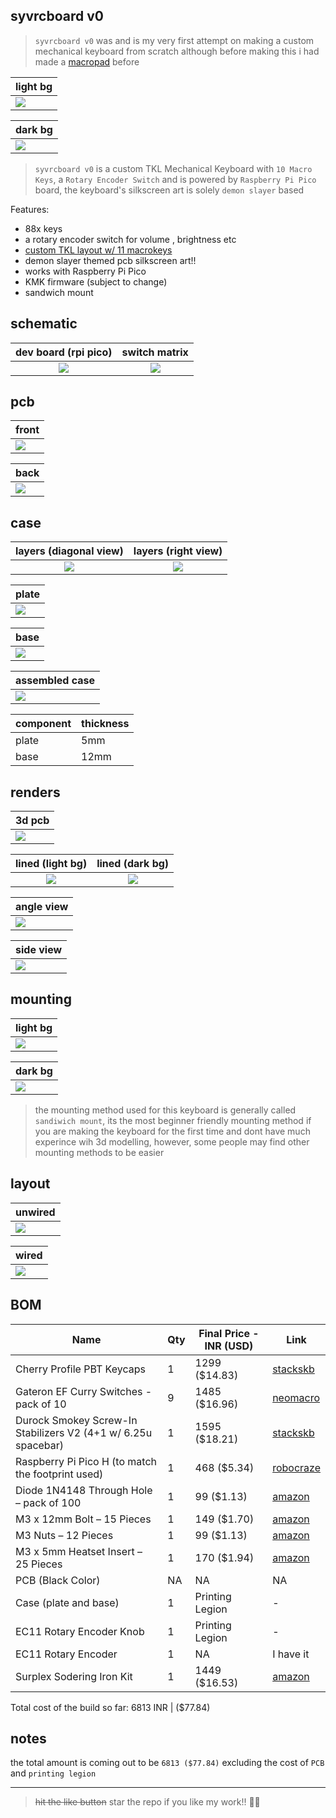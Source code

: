 ## syvrcboard v0
> `syvrcboard v0` was and is my very first attempt on making a custom mechanical keyboard from scratch although before making this i had made a [macropad](https://github.com/syvrc/syvrcpad) before  

| light bg                               |
| -------------------------------------- |
| ![](/assets/final/defualt/default.PNG) |

| dark bg                                                |
| ------------------------------------------------------ |
| ![](/assets/final/defualt/defualt%20dark%20smooth.PNG) |

> `syvrcboard v0` is a custom TKL Mechanical Keyboard with `10 Macro Keys`, a `Rotary Encoder Switch` and is powered by `Raspberry Pi Pico` board, the keyboard's silkscreen art is solely `demon slayer` based  

Features:
- 88x keys
- a rotary encoder switch for volume , brightness etc
- [custom TKL layout w/ 11 macrokeys](#layout)
- demon slayer themed pcb silkscreen art!!
- works with Raspberry Pi Pico
- KMK firmware (subject to change)
- sandwich mount


## schematic
| dev board (rpi pico)                | switch matrix
:------------------------------------:|:---------------------------------:
![](/assets/final/sch/rpi%20pico.JPG) | ![](/assets/final/sch/matrix.JPG)


## pcb
| front                            |
| -------------------------------- |
| ![](/assets/final/pcb/front.JPG) |

| back                            |
| ------------------------------- |
| ![](/assets/final/pcb/back.JPG) |


## case
| layers (diagonal view)                    | layers (right view)
:------------------------------------------:|:------------------------------------------:|
![](/assets/final/case/layers/IMG_0712.PNG) | ![](/assets/final/case/layers/IMG_0713.PNG)

| plate                             |
| --------------------------------- |
| ![](/assets/final/case/plate.PNG) |

| base                             |
| -------------------------------- |
| ![](/assets/final/case/base.PNG) |

| assembled case                   |
| -------------------------------- |
| ![](/assets/final/case/case.PNG) |

| component           | thickness             |
| ------------------- | --------------------- |
| plate               | 5mm                   |
| base                | 12mm                  |


## renders
| 3d pcb                          |
| ------------------------------- |
| ![](/assets/final/case/pcb.PNG) |

lined (light bg)                                             | lined (dark bg)
:-----------------------------------------------------------:|:-----------------------------------------------------------:
![](/assets/final/defualt/lined/default%20light%20lined.PNG) | ![](/assets/final/defualt/lined/defualt%20dark%20lined.PNG)

| angle view                                        |
| ------------------------------------------------- |
| ![](/assets/final/defualt/default%20overview.PNG) |

| side view                                  |
| ------------------------------------------ |
| ![](/assets/final/defualt/side%20view.PNG) |


## mounting
| light bg                                                          |
| ----------------------------------------------------------------- |
| ![](/assets/final/mounting%20method/light%20bg/lined%20edges.PNG) |

| dark bg                                                          |
| ---------------------------------------------------------------- |
| ![](/assets/final/mounting%20method/dark%20bg/lined%20edges.PNG) |

> the mounting method used for this keyboard is generally called `sandiwich mount`, its the most beginner friendly mounting method if you are making the keyboard for the first time and dont have much experince wih 3d modelling, however, some people may find other mounting methods to be easier  


## layout
| unwired                              |
| ------------------------------------ |
| ![](/assets/final/layout/layout.png) |

| wired                                        |
| -------------------------------------------- |
| ![](/assets/final/layout/layout%20wired.png) |


## BOM
| Name                                                          | Qty | Final Price - INR (USD) | Link                                                                                                              |
| ------------------------------------------------------------- | --- | ----------------------- | ------------------------------------------------------------------------------------------------------------------|
| Cherry Profile PBT Keycaps                                    | 1   | 1299 ($14.83)           | [stackskb](https://stackskb.com/store/veekos-gradient-keycaps-cherry-profile-135-keys)                            |
| Gateron EF Curry Switches - pack of 10                        | 9   | 1485 ($16.96)           | [neomacro](https://neomacro.in/products/gateron-ef-curry?variant=48675835216150)                                  |
| Durock Smokey Screw-In Stabilizers V2 (4+1 w/ 6.25u spacebar) | 1   | 1595 ($18.21)           | [stackskb](https://stackskb.com/store/durock-smokey-screw-in-stabilizers-v2/)                                     |
| Raspberry Pi Pico H (to match the footprint used)             | 1   | 468 ($5.34)             | [robocraze](https://robocraze.com/products/raspberry-pi-pico-h-pico-with-headers-soldered?variant=43243705467104) |
| Diode 1N4148 Through Hole – pack of 100                       | 1   | 99 ($1.13)              | [amazon](https://amzn.in/d/j3eLvoh)                                                                               |
| M3 x 12mm Bolt – 15 Pieces                                    | 1   | 149 ($1.70)             | [amazon](https://amzn.in/d/7cpnJLY)                                                                               |
| M3 Nuts – 12 Pieces                                           | 1   | 99 ($1.13)              | [amazon](https://amzn.in/d/7UQtsm8)                                                                               |
| M3 x 5mm Heatset Insert – 25 Pieces                           | 1   | 170 ($1.94)             | [amazon](https://amzn.in/d/ixybuAc)                                                                               |
| PCB (Black Color)                                             | NA  | NA                      | NA           |
| Case (plate and base)                                         | 1   | Printing Legion         | -                                                                                                                 |
| EC11 Rotary Encoder Knob                                      | 1   | Printing Legion         | -                                                                                                                 |
| EC11 Rotary Encoder                                           | 1   | NA                      | I have it                                                                                                         |
| Surplex Sodering Iron Kit                                     | 1   | 1449 ($16.53)           | [amazon](https://amzn.in/d/b7gBDRM)                                                                                                        |

Total cost of the build so far: 6813 INR | ($77.84)


## notes
the total amount is coming out to be `6813 ($77.84)` excluding the cost of `PCB` and `printing legion`

---
> ~~hit the like button~~ star the repo if you like my work!! 🚶‍♂️  